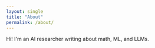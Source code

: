 ```yaml
---
layout: single
title: "About"
permalink: /about/
---
```


Hi! I'm an AI researcher writing about math, ML, and LLMs.
